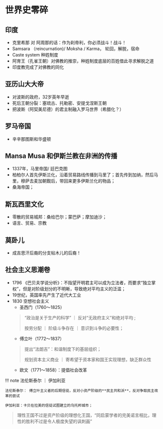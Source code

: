 # 世界史零碎

## 印度

- 克里希那 对 阿周那的话：作为刹帝利，你必须战斗！战斗！
- Samsara （reincurnation)/ Moksha / Karma， 轮回，解脱，宿命
- Caste system 种姓制度
- 阿育王（孔雀王朝）对佛教的推崇，种姓制度底层的百姓借此寻求解脱之道
- 印度教完成了对佛教的同化


## 亚历山大大帝

- 对波斯的政府，32岁英年早逝
- 死后王朝分裂：塞琉古、托勒密、安提戈涅斯王朝
- 把波斯（阿契美尼德）的君主制融入罗马世界（希腊化？）


## 罗马帝国 
- 辛辛那图斯和华盛顿

## Mansa Musa 和伊斯兰教在非洲的传播

- 1337年，马里帝国/ 廷巴克图
- 柏柏尔人首先伊斯兰化，沿着贸易路线传播到马里了；首先传到加纳，然后马里，穆萨去麦加朝觐后，带回来更多伊斯兰化的物品；
- 桑海帝国；

## 斯瓦西里文化

- 零散的贸易城邦：桑给巴尔；蒙巴萨；摩加迪沙；
- 语言、贸易、宗教

## 莫卧儿
- 成吉思汗后裔的分支帖木儿的后裔！ 




## 社会主义思潮卷

- 1796 《巴贝夫学说分析》：不指望开明君主可以成为立法者，而要求“独立掌权”，但是对阶级划分的不明晰，导致绝对平均主义的泛滥；
- 19世纪，英国率先产生了近代大工业
- 1830 空想社会主义
    - 圣西门（1760～1825）
    > “政治是关于生产的科学”  ｜ 反对“无政府主义”和绝对平均 ;
    > 
    > 按劳分配 ｜ 阶级斗争存在 ｜ 意识到斗争的必要性；
    - 傅立叶（1772～1837）
    > 提出“法朗吉”：和谐制度下的基层组织；
    > 
    > 规划资本主义商业 ｜ 寄希望于资本家和国王实现理想，缺乏群众性
    - 欧文（1771～1858）：提倡社会改革


!!! note 法伦斯泰尔 ｜ 伊加利亚
    
    法伦斯泰尔： 傅立叶主义者的后期信徒，反对小资产阶级的**民主共和派**，反对争取民主改革的尝试

    伊加利亚：卡贝在拉美的信徒试图建立的乌托邦城市；


> 理性王国不过是资产阶级的理想化王国，“同启蒙学者的完美诺言相比，理性的胜利不过是令人极度失望的讽刺画”
